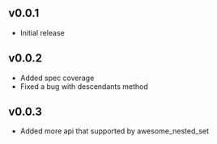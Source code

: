 ## v0.0.1

* Initial release

## v0.0.2
* Added spec coverage
* Fixed a bug with descendants method

## v0.0.3
* Added more api that supported by awesome_nested_set